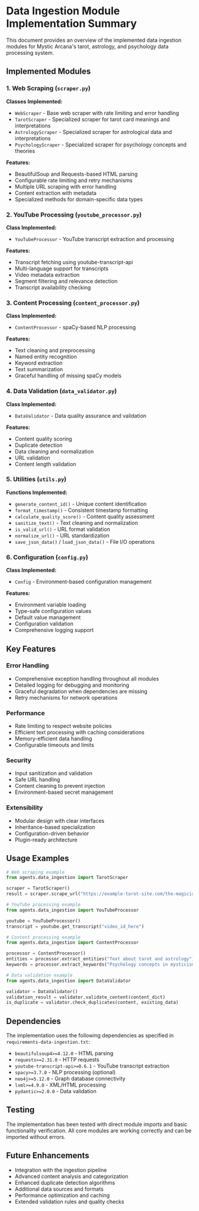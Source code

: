 # Data Ingestion Module Implementation Summary

This document provides an overview of the implemented data ingestion modules for Mystic Arcana's tarot, astrology, and psychology data processing system.

## Implemented Modules

### 1. Web Scraping (`scraper.py`)

**Classes Implemented:**

- `WebScraper` - Base web scraper with rate limiting and error handling
- `TarotScraper` - Specialized scraper for tarot card meanings and interpretations
- `AstrologyScraper` - Specialized scraper for astrological data and interpretations
- `PsychologyScraper` - Specialized scraper for psychology concepts and theories

**Features:**

- BeautifulSoup and Requests-based HTML parsing
- Configurable rate limiting and retry mechanisms
- Multiple URL scraping with error handling
- Content extraction with metadata
- Specialized methods for domain-specific data types

### 2. YouTube Processing (`youtube_processor.py`)

**Class Implemented:**

- `YouTubeProcessor` - YouTube transcript extraction and processing

**Features:**

- Transcript fetching using youtube-transcript-api
- Multi-language support for transcripts
- Video metadata extraction
- Segment filtering and relevance detection
- Transcript availability checking

### 3. Content Processing (`content_processor.py`)

**Class Implemented:**

- `ContentProcessor` - spaCy-based NLP processing

**Features:**

- Text cleaning and preprocessing
- Named entity recognition
- Keyword extraction
- Text summarization
- Graceful handling of missing spaCy models

### 4. Data Validation (`data_validator.py`)

**Class Implemented:**

- `DataValidator` - Data quality assurance and validation

**Features:**

- Content quality scoring
- Duplicate detection
- Data cleaning and normalization
- URL validation
- Content length validation

### 5. Utilities (`utils.py`)

**Functions Implemented:**

- `generate_content_id()` - Unique content identification
- `format_timestamp()` - Consistent timestamp formatting
- `calculate_quality_score()` - Content quality assessment
- `sanitize_text()` - Text cleaning and normalization
- `is_valid_url()` - URL format validation
- `normalize_url()` - URL standardization
- `save_json_data()` / `load_json_data()` - File I/O operations

### 6. Configuration (`config.py`)

**Class Implemented:**

- `Config` - Environment-based configuration management

**Features:**

- Environment variable loading
- Type-safe configuration values
- Default value management
- Configuration validation
- Comprehensive logging support

## Key Features

### Error Handling

- Comprehensive exception handling throughout all modules
- Detailed logging for debugging and monitoring
- Graceful degradation when dependencies are missing
- Retry mechanisms for network operations

### Performance

- Rate limiting to respect website policies
- Efficient text processing with caching considerations
- Memory-efficient data handling
- Configurable timeouts and limits

### Security

- Input sanitization and validation
- Safe URL handling
- Content cleaning to prevent injection
- Environment-based secret management

### Extensibility

- Modular design with clear interfaces
- Inheritance-based specialization
- Configuration-driven behavior
- Plugin-ready architecture

## Usage Examples

```python
# Web scraping example
from agents.data_ingestion import TarotScraper

scraper = TarotScraper()
result = scraper.scrape_url("https://example-tarot-site.com/the-magician")

# YouTube processing example
from agents.data_ingestion import YouTubeProcessor

youtube = YouTubeProcessor()
transcript = youtube.get_transcript("video_id_here")

# Content processing example
from agents.data_ingestion import ContentProcessor

processor = ContentProcessor()
entities = processor.extract_entities("Text about tarot and astrology")
keywords = processor.extract_keywords("Psychology concepts in mysticism")

# Data validation example
from agents.data_ingestion import DataValidator

validator = DataValidator()
validation_result = validator.validate_content(content_dict)
is_duplicate = validator.check_duplicates(content, existing_data)
```

## Dependencies

The implementation uses the following dependencies as specified in `requirements-data-ingestion.txt`:

- `beautifulsoup4>=4.12.0` - HTML parsing
- `requests>=2.31.0` - HTTP requests
- `youtube-transcript-api>=0.6.1` - YouTube transcript extraction
- `spacy>=3.7.0` - NLP processing (optional)
- `neo4j>=5.12.0` - Graph database connectivity
- `lxml>=4.9.0` - XML/HTML processing
- `pydantic>=2.0.0` - Data validation

## Testing

The implementation has been tested with direct module imports and basic functionality verification. All core modules are working correctly and can be imported without errors.

## Future Enhancements

- Integration with the ingestion pipeline
- Advanced content analysis and categorization
- Enhanced duplicate detection algorithms
- Additional data sources and formats
- Performance optimization and caching
- Extended validation rules and quality checks
